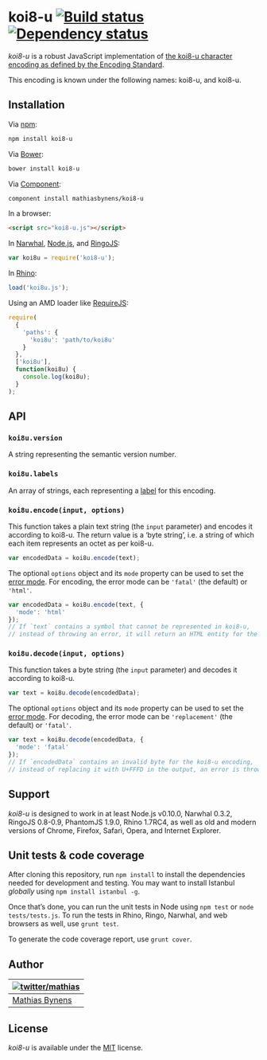# koi8-u [![Build status](https://travis-ci.org/mathiasbynens/koi8-u.svg?branch=master)](https://travis-ci.org/mathiasbynens/koi8-u) [![Dependency status](https://gemnasium.com/mathiasbynens/koi8-u.svg)](https://gemnasium.com/mathiasbynens/koi8-u)

_koi8-u_ is a robust JavaScript implementation of [the koi8-u character encoding as defined by the Encoding Standard](http://encoding.spec.whatwg.org/#koi8-u).

This encoding is known under the following names: koi8-u, and koi8-u.

## Installation

Via [npm](http://npmjs.org/):

```bash
npm install koi8-u
```

Via [Bower](http://bower.io/):

```bash
bower install koi8-u
```

Via [Component](https://github.com/component/component):

```bash
component install mathiasbynens/koi8-u
```

In a browser:

```html
<script src="koi8-u.js"></script>
```

In [Narwhal](http://narwhaljs.org/), [Node.js](http://nodejs.org/), and [RingoJS](http://ringojs.org/):

```js
var koi8u = require('koi8-u');
```

In [Rhino](http://www.mozilla.org/rhino/):

```js
load('koi8u.js');
```

Using an AMD loader like [RequireJS](http://requirejs.org/):

```js
require(
  {
    'paths': {
      'koi8u': 'path/to/koi8u'
    }
  },
  ['koi8u'],
  function(koi8u) {
    console.log(koi8u);
  }
);
```

## API

### `koi8u.version`

A string representing the semantic version number.

### `koi8u.labels`

An array of strings, each representing a [label](http://encoding.spec.whatwg.org/#label) for this encoding.

### `koi8u.encode(input, options)`

This function takes a plain text string (the `input` parameter) and encodes it according to koi8-u. The return value is a ‘byte string’, i.e. a string of which each item represents an octet as per koi8-u.

```js
var encodedData = koi8u.encode(text);
```

The optional `options` object and its `mode` property can be used to set the [error mode](http://encoding.spec.whatwg.org/#error-mode). For encoding, the error mode can be `'fatal'` (the default) or `'html'`.

```js
var encodedData = koi8u.encode(text, {
  'mode': 'html'
});
// If `text` contains a symbol that cannot be represented in koi8-u,
// instead of throwing an error, it will return an HTML entity for the symbol.
```

### `koi8u.decode(input, options)`

This function takes a byte string (the `input` parameter) and decodes it according to koi8-u.

```js
var text = koi8u.decode(encodedData);
```

The optional `options` object and its `mode` property can be used to set the [error mode](http://encoding.spec.whatwg.org/#error-mode). For decoding, the error mode can be `'replacement'` (the default) or `'fatal'`.

```js
var text = koi8u.decode(encodedData, {
  'mode': 'fatal'
});
// If `encodedData` contains an invalid byte for the koi8-u encoding,
// instead of replacing it with U+FFFD in the output, an error is thrown.
```

## Support

_koi8-u_ is designed to work in at least Node.js v0.10.0, Narwhal 0.3.2, RingoJS 0.8-0.9, PhantomJS 1.9.0, Rhino 1.7RC4, as well as old and modern versions of Chrome, Firefox, Safari, Opera, and Internet Explorer.

## Unit tests & code coverage

After cloning this repository, run `npm install` to install the dependencies needed for development and testing. You may want to install Istanbul _globally_ using `npm install istanbul -g`.

Once that’s done, you can run the unit tests in Node using `npm test` or `node tests/tests.js`. To run the tests in Rhino, Ringo, Narwhal, and web browsers as well, use `grunt test`.

To generate the code coverage report, use `grunt cover`.

## Author

| [![twitter/mathias](https://gravatar.com/avatar/24e08a9ea84deb17ae121074d0f17125?s=70)](https://twitter.com/mathias "Follow @mathias on Twitter") |
|---|
| [Mathias Bynens](http://mathiasbynens.be/) |

## License

_koi8-u_ is available under the [MIT](http://mths.be/mit) license.
